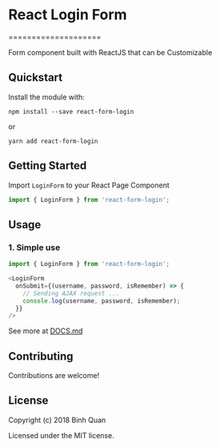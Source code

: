 # React Login Form
====================

Form component built with ReactJS that can be Customizable

## Quickstart
Install the module with:
```
npm install --save react-form-login
```
or
```
yarn add react-form-login
```

## Getting Started
Import `LoginForm` to your React Page Component
```js
import { LoginForm } from 'react-form-login';
```
## Usage
### 1. Simple use
```js
import { LoginForm } from 'react-form-login';

<LoginForm
  onSubmit={(username, password, isRemember) => {
    // Sending AJAX request ...
    console.log(username, password, isRemember);
  }}
/>
```
See more at [DOCS.md](./DOCS.md)

## Contributing
Contributions are welcome!

## License
Copyright (c) 2018 Binh Quan

Licensed under the MIT license.
